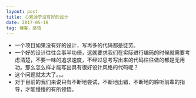 ```yaml
---
layout: post
title: 心累源于没有好的设计
date: 2017-05-18
tag: 博客，感悟
---
```


- 一个项目如果没有好的设计，写再多的代码都是徒劳。
- 一个好的设计往往会事半功倍，这就要求我们在实际进行编码的时候就需要考虑清楚，不要一味的追求速度，不经过思考写出来的代码往往做的都是无用功。那么怎么样才能写出具有很好设计风格的代码呢？
- 这个问题就太大了。。。
- 对于目前的我们来说只有不断地尝试，不断地出错，不断地的聆听前辈的指导，才能慢慢的有所领悟。


